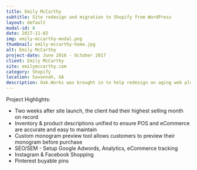 ```yaml
---
title: Emily McCarthy
subtitle: Site redesign and migration to Shopify from WordPress
layout: default
modal-id: 6
date: 2017-11-02
img: emily-mccarthy-modal.png
thumbnail: emily-mccarthy-home.jpg
alt: Emily McCarthy
project-date: June 2016 - October 2017
client: Emily McCarthy
site: emilymccarthy.com
category: Shopify
location: Savannah, GA
description: Oak.Works was brought in to help redesign an aging web platform build with Wordpress and WooCommerce. The delivered solution allows staff to customize any page of the site simply and easily, with no need for expensive recurring maintenance.
--- 
```


Project Highlights:
 * Two weeks after site launch, the client had their highest selling month on record
 * Inventory & product descriptions unified to ensure POS and eCommerce are accurate and easy to maintain
 * Custom monogram preview tool allows customers to preview their monogram before purchase
 * SEO/SEM - Setup Google Adwords, Analytics, eCommerce tracking
 * Instagram & Facebook Shopping
 * Pinterest buyable pins
